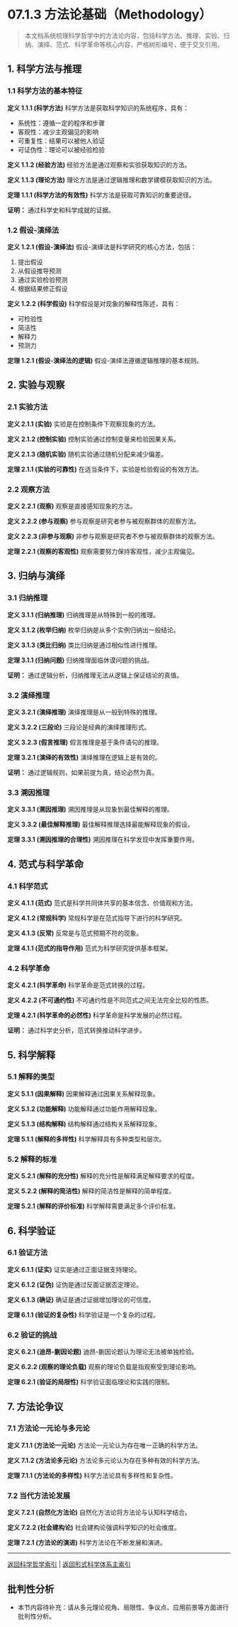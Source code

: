 # 07.1.3 方法论基础（Methodology）

> 本文档系统梳理科学哲学中的方法论内容，包括科学方法、推理、实验、归纳、演绎、范式、科学革命等核心内容，严格树形编号，便于交叉引用。

## 1. 科学方法与推理

### 1.1 科学方法的基本特征

**定义 1.1.1 (科学方法)**
科学方法是获取科学知识的系统程序，具有：

- 系统性：遵循一定的程序和步骤
- 客观性：减少主观偏见的影响
- 可重复性：结果可以被他人验证
- 可证伪性：理论可以被经验检验

**定义 1.1.2 (经验方法)**
经验方法是通过观察和实验获取知识的方法。

**定义 1.1.3 (理论方法)**
理论方法是通过逻辑推理和数学建模获取知识的方法。

**定理 1.1.1 (科学方法的有效性)**
科学方法是获取可靠知识的重要途径。

**证明：** 通过科学史和科学成就的证据。

### 1.2 假设-演绎法

**定义 1.2.1 (假设-演绎法)**
假设-演绎法是科学研究的核心方法，包括：

1. 提出假设
2. 从假设推导预测
3. 通过实验检验预测
4. 根据结果修正假设

**定义 1.2.2 (科学假设)**
科学假设是对现象的解释性陈述，具有：

- 可检验性
- 简洁性
- 解释力
- 预测力

**定理 1.2.1 (假设-演绎法的逻辑)**
假设-演绎法遵循逻辑推理的基本规则。

## 2. 实验与观察

### 2.1 实验方法

**定义 2.1.1 (实验)**
实验是在控制条件下观察现象的方法。

**定义 2.1.2 (控制实验)**
控制实验通过控制变量来检验因果关系。

**定义 2.1.3 (随机实验)**
随机实验通过随机分配来减少偏差。

**定理 2.1.1 (实验的可靠性)**
在适当条件下，实验是检验假设的有效方法。

### 2.2 观察方法

**定义 2.2.1 (观察)**
观察是直接感知现象的方法。

**定义 2.2.2 (参与观察)**
参与观察是研究者参与被观察群体的观察方法。

**定义 2.2.3 (非参与观察)**
非参与观察是研究者不参与被观察群体的观察方法。

**定理 2.2.1 (观察的客观性)**
观察需要努力保持客观性，减少主观偏见。

## 3. 归纳与演绎

### 3.1 归纳推理

**定义 3.1.1 (归纳推理)**
归纳推理是从特殊到一般的推理。

**定义 3.1.2 (枚举归纳)**
枚举归纳是从多个实例归纳出一般结论。

**定义 3.1.3 (类比归纳)**
类比归纳是通过相似性进行推理。

**定理 3.1.1 (归纳问题)**
归纳推理面临休谟问题的挑战。

**证明：** 通过逻辑分析，归纳推理无法从逻辑上保证结论的真值。

### 3.2 演绎推理

**定义 3.2.1 (演绎推理)**
演绎推理是从一般到特殊的推理。

**定义 3.2.2 (三段论)**
三段论是经典的演绎推理形式。

**定义 3.2.3 (假言推理)**
假言推理是基于条件语句的推理。

**定理 3.2.1 (演绎的有效性)**
演绎推理在逻辑上是有效的。

**证明：** 通过逻辑规则，如果前提为真，结论必然为真。

### 3.3 溯因推理

**定义 3.3.1 (溯因推理)**
溯因推理是从现象到最佳解释的推理。

**定义 3.3.2 (最佳解释推理)**
最佳解释推理选择最能解释现象的假设。

**定理 3.3.1 (溯因推理的合理性)**
溯因推理在科学发现中发挥重要作用。

## 4. 范式与科学革命

### 4.1 科学范式

**定义 4.1.1 (范式)**
范式是科学共同体共享的基本信念、价值观和方法。

**定义 4.1.2 (常规科学)**
常规科学是在范式指导下进行的科学研究。

**定义 4.1.3 (反常)**
反常是与范式预期不符的现象。

**定理 4.1.1 (范式的指导作用)**
范式为科学研究提供基本框架。

### 4.2 科学革命

**定义 4.2.1 (科学革命)**
科学革命是范式转换的过程。

**定义 4.2.2 (不可通约性)**
不可通约性是不同范式之间无法完全比较的性质。

**定理 4.2.1 (科学革命的必然性)**
科学革命是科学发展的必然过程。

**证明：** 通过科学史分析，范式转换推动科学进步。

## 5. 科学解释

### 5.1 解释的类型

**定义 5.1.1 (因果解释)**
因果解释通过因果关系解释现象。

**定义 5.1.2 (功能解释)**
功能解释通过功能作用解释现象。

**定义 5.1.3 (结构解释)**
结构解释通过结构关系解释现象。

**定理 5.1.1 (解释的多样性)**
科学解释具有多种类型和层次。

### 5.2 解释的标准

**定义 5.2.1 (解释的充分性)**
解释的充分性是解释满足解释要求的程度。

**定义 5.2.2 (解释的简洁性)**
解释的简洁性是解释的简单程度。

**定理 5.2.1 (解释的评价标准)**
科学解释需要满足多个评价标准。

## 6. 科学验证

### 6.1 验证方法

**定义 6.1.1 (证实)**
证实是通过正面证据支持理论。

**定义 6.1.2 (证伪)**
证伪是通过反面证据否定理论。

**定义 6.1.3 (确证)**
确证是通过证据增加理论的可信度。

**定理 6.1.1 (验证的复杂性)**
科学验证是一个复杂的过程。

### 6.2 验证的挑战

**定义 6.2.1 (迪昂-蒯因论题)**
迪昂-蒯因论题认为理论无法被单独检验。

**定义 6.2.2 (观察的理论负载)**
观察的理论负载是指观察受到理论影响。

**定理 6.2.1 (验证的局限性)**
科学验证面临理论和实践的限制。

## 7. 方法论争议

### 7.1 方法论一元论与多元论

**定义 7.1.1 (方法论一元论)**
方法论一元论认为存在唯一正确的科学方法。

**定义 7.1.2 (方法论多元论)**
方法论多元论认为存在多种有效的科学方法。

**定理 7.1.1 (方法论的多样性)**
科学方法论具有多样性和复杂性。

### 7.2 当代方法论发展

**定义 7.2.1 (自然化方法论)**
自然化方法论将方法论与认知科学结合。

**定义 7.2.2 (社会建构论)**
社会建构论强调科学知识的社会维度。

**定理 7.2.1 (方法论的演进)**
科学方法论在不断发展和演进。

---

[返回科学哲学索引](README.md) | [返回形式科学体系主索引](README.md)


## 批判性分析

- 本节内容待补充：请从多元理论视角、局限性、争议点、应用前景等方面进行批判性分析。
